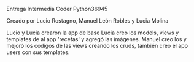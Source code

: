 Entrega Intermedia Coder Python36945

Creado por Lucio Rostagno, Manuel León Robles y Lucia Molina

Lucio y Lucia crearon la app de base
Lucia creo los models, views y templates de al app 'recetas' y agregó las imágenes.
Manuel creo los y mejoró los codigos de las views creando los cruds, también creo el app users con sus templates.
